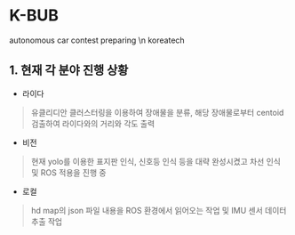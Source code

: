 # K-BUB
autonomous car contest preparing \n
koreatech

## 1. 현재 각 분야 진행 상황

* 라이다
> 유클리디안 클러스터링을 이용하여 장애물을 분류, 해당 장애물로부터 centoid 검출하여 라이다와의 거리와 각도 출력

* 비전
> 현재 yolo를 이용한 표지판 인식, 신호등 인식 등을 대략 완성시켰고 차선 인식 및 ROS 적용을 진행 중

* 로컬
> hd map의 json 파일 내용을 ROS 환경에서 읽어오는 작업 및 IMU 센서 데이터 추출 작업
